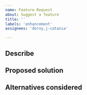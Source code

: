 ```yaml
---
name: Feature Request
about: Suggest a feature
title: ''
labels: 'enhancement'
assignees: 'dorny,j-catania'

---
```


## Describe

## Proposed solution

## Alternatives considered
